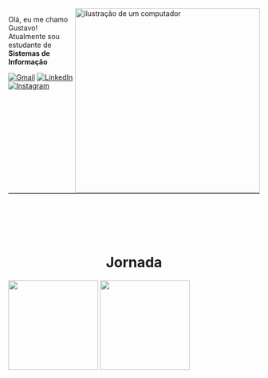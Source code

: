 <img src="https://raw.githubusercontent.com/MicaelliMedeiros/micaellimedeiros/master/image/computer-illustration.png" alt="ilustração de um computador" min-width="300px" max-width="300px" width="370px" align="right">

<p align="left"> 
  Olá, eu me chamo Gustavo!<br>
  Atualmente sou estudante de <Strong>Sistemas de Informação</Strong> 
</p> 

<p align="left">
  <a href="mailto:gustavohrodrigues78@gmail.com" title="Gmail">
  <img src="https://img.shields.io/badge/-Gmail-FF0000?style=flat-square&labelColor=FF0000&logo=gmail&logoColor=white&link=mailto:gustavohrodrigues78@gmail.com" alt="Gmail"/></a>
  <a href="https://www.linkedin.com/in/gustavo-henrique-rodrigues-8253b5240/" title="LinkedIn">
  <img src="https://img.shields.io/badge/-Linkedin-0e76a8?style=flat-square&logo=Linkedin&logoColor=white&link=https://www.linkedin.com/in/gustavo-henrique-rodrigues-8253b5240/" alt="LinkedIn"/></a>
  <a href="https://www.instagram.com/gustavoo_hrodrigues/" title="Instagram">
  <img src="https://img.shields.io/badge/-Instagram-DF0174?style=flat-square&labelColor=DF0174&logo=instagram&logoColor=white&link=https://www.instagram.com/gustavoo_hrodrigues/" alt="Instagram"/></a>
</p>


<hr style="clear: both; border: none; border-top: 1px solid #ccc; margin-top: 20px;">
<br>
<br>
<br>
<br>
<h1 align="center">Jornada</h1>

<div>
          <img height=180em src="https://github-readme-stats.vercel.app/api?username=gustavohrx&hide=contribs&bg_color=gradient,4c4b7d,1e3c72&title_color=ffffff&text_color=ffffff&icon_color=c792ea&hide_border=true">
          <img height=180em  src="https://github-readme-stats.vercel.app/api/top-langs/?username=gustavohrx&layout=compact&show_icons=true&bg_color=gradient,4c4b7d,1e3c72&title_color=ffffff&text_color=ffffff&icon_color=c792ea&hide_border=true">
</div>


